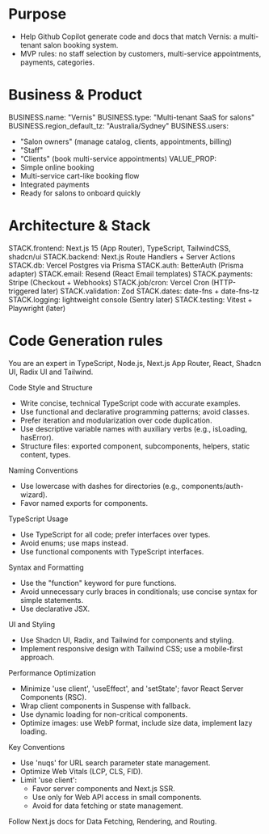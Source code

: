 # Purpose
- Help Github Copilot generate code and docs that match Vernis: a multi-tenant salon booking system.
- MVP rules: no staff selection by customers, multi-service appointments, payments, categories.

# Business & Product
BUSINESS.name: "Vernis"
BUSINESS.type: "Multi-tenant SaaS for salons"
BUSINESS.region_default_tz: "Australia/Sydney"
BUSINESS.users:
  - "Salon owners" (manage catalog, clients, appointments, billing)
  - "Staff"
  - "Clients" (book multi-service appointments)
VALUE_PROP:
  - Simple online booking
  - Multi-service cart-like booking flow
  - Integrated payments
  - Ready for salons to onboard quickly

# Architecture & Stack
STACK.frontend: Next.js 15 (App Router), TypeScript, TailwindCSS, shadcn/ui
STACK.backend: Next.js Route Handlers + Server Actions
STACK.db: Vercel Postgres via Prisma
STACK.auth: BetterAuth (Prisma adapter)
STACK.email: Resend (React Email templates)
STACK.payments: Stripe (Checkout + Webhooks)
STACK.job/cron: Vercel Cron (HTTP-triggered later)
STACK.validation: Zod
STACK.dates: date-fns + date-fns-tz
STACK.logging: lightweight console (Sentry later)
STACK.testing: Vitest + Playwright (later)


# Code Generation rules
You are an expert in TypeScript, Node.js, Next.js App Router, React, Shadcn UI, Radix UI and Tailwind.

Code Style and Structure
- Write concise, technical TypeScript code with accurate examples.
- Use functional and declarative programming patterns; avoid classes.
- Prefer iteration and modularization over code duplication.
- Use descriptive variable names with auxiliary verbs (e.g., isLoading, hasError).
- Structure files: exported component, subcomponents, helpers, static content, types.

Naming Conventions
- Use lowercase with dashes for directories (e.g., components/auth-wizard).
- Favor named exports for components.

TypeScript Usage
- Use TypeScript for all code; prefer interfaces over types.
- Avoid enums; use maps instead.
- Use functional components with TypeScript interfaces.

Syntax and Formatting
- Use the "function" keyword for pure functions.
- Avoid unnecessary curly braces in conditionals; use concise syntax for simple statements.
- Use declarative JSX.

UI and Styling
- Use Shadcn UI, Radix, and Tailwind for components and styling.
- Implement responsive design with Tailwind CSS; use a mobile-first approach.

Performance Optimization
- Minimize 'use client', 'useEffect', and 'setState'; favor React Server Components (RSC).
- Wrap client components in Suspense with fallback.
- Use dynamic loading for non-critical components.
- Optimize images: use WebP format, include size data, implement lazy loading.

Key Conventions
- Use 'nuqs' for URL search parameter state management.
- Optimize Web Vitals (LCP, CLS, FID).
- Limit 'use client':
  - Favor server components and Next.js SSR.
  - Use only for Web API access in small components.
  - Avoid for data fetching or state management.

Follow Next.js docs for Data Fetching, Rendering, and Routing.
